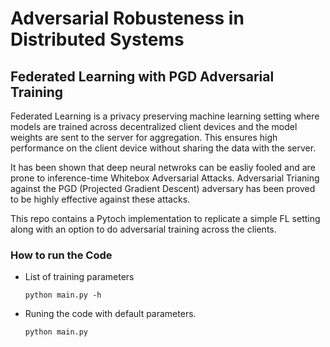 # Adversarial Robusteness in Distributed Systems
## Federated Learning with PGD Adversarial Training


Federated Learning is a privacy preserving machine learning setting where models are trained across decentralized client devices and the model weights are sent to the server for aggregation. This ensures high performance on the client device without sharing the data with the server. 

It has been shown that deep neural netwroks can be easliy fooled and are prone to inference-time Whitebox Adversarial Attacks. Adversarial Trianing against the PGD (Projected Gradient Descent) adversary has been proved to be highly effective against these attacks.   

This repo contains a Pytoch implementation to replicate a simple FL setting along with an option to do adversarial training across the clients.


### How to run the Code 

- List of training parameters
    ```
    python main.py -h
    ```

- Runing the code with default parameters.

    ``` 
    python main.py
    ```
